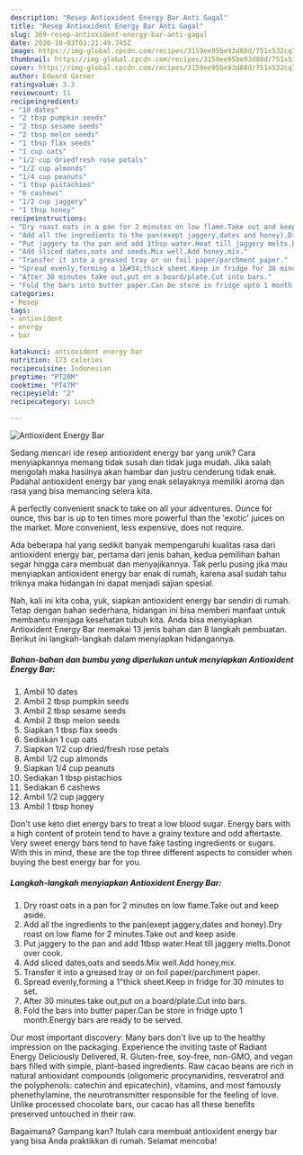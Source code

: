```yaml
---
description: "Resep Antioxident Energy Bar Anti Gagal"
title: "Resep Antioxident Energy Bar Anti Gagal"
slug: 369-resep-antioxident-energy-bar-anti-gagal
date: 2020-10-03T03:21:49.745Z
image: https://img-global.cpcdn.com/recipes/3159ee95be93d88d/751x532cq70/antioxident-energy-bar-recipe-main-photo.jpg
thumbnail: https://img-global.cpcdn.com/recipes/3159ee95be93d88d/751x532cq70/antioxident-energy-bar-recipe-main-photo.jpg
cover: https://img-global.cpcdn.com/recipes/3159ee95be93d88d/751x532cq70/antioxident-energy-bar-recipe-main-photo.jpg
author: Edward Garner
ratingvalue: 3.3
reviewcount: 11
recipeingredient:
- "10 dates"
- "2 tbsp pumpkin seeds"
- "2 tbsp sesame seeds"
- "2 tbsp melon seeds"
- "1 tbsp flax seeds"
- "1 cup oats"
- "1/2 cup driedfresh rose petals"
- "1/2 cup almonds"
- "1/4 cup peanuts"
- "1 tbsp pistachios"
- "6 cashews"
- "1/2 cup jaggery"
- "1 tbsp honey"
recipeinstructions:
- "Dry roast oats in a pan for 2 minutes on low flame.Take out and keep aside."
- "Add all the ingredients to the pan(exept jaggery,dates and honey).Dry roast on low flame for 2 minutes.Take out and keep aside."
- "Put jaggery to the pan and add 1tbsp water.Heat till jaggery melts.Donot over cook."
- "Add sliced dates,oats and seeds.Mix well.Add honey,mix."
- "Transfer it into a greased tray or on foil paper/parchment paper."
- "Spread evenly,forming a 1&#34;thick sheet.Keep in fridge for 30 minutes to set."
- "After 30 minutes take out,put on a board/plate.Cut into bars."
- "Fold the bars into butter paper.Can be store in fridge upto 1 month.Energy bars are ready to be served."
categories:
- Resep
tags:
- antioxident
- energy
- bar

katakunci: antioxident energy bar 
nutrition: 173 calories
recipecuisine: Indonesian
preptime: "PT20M"
cooktime: "PT47M"
recipeyield: "2"
recipecategory: Lunch

---
```



![Antioxident Energy Bar](https://img-global.cpcdn.com/recipes/3159ee95be93d88d/751x532cq70/antioxident-energy-bar-recipe-main-photo.jpg)

Sedang mencari ide resep antioxident energy bar yang unik? Cara menyiapkannya memang tidak susah dan tidak juga mudah. Jika salah mengolah maka hasilnya akan hambar dan justru cenderung tidak enak. Padahal antioxident energy bar yang enak selayaknya memiliki aroma dan rasa yang bisa memancing selera kita.

A perfectly convenient snack to take on all your adventures. Ounce for ounce, this bar is up to ten times more powerful than the &#39;exotic&#39; juices on the market. More convenient, less expensive, does not require.

Ada beberapa hal yang sedikit banyak mempengaruhi kualitas rasa dari antioxident energy bar, pertama dari jenis bahan, kedua pemilihan bahan segar hingga cara membuat dan menyajikannya. Tak perlu pusing jika mau menyiapkan antioxident energy bar enak di rumah, karena asal sudah tahu triknya maka hidangan ini dapat menjadi sajian spesial.


Nah, kali ini kita coba, yuk, siapkan antioxident energy bar sendiri di rumah. Tetap dengan bahan sederhana, hidangan ini bisa memberi manfaat untuk membantu menjaga kesehatan tubuh kita. Anda bisa menyiapkan Antioxident Energy Bar memakai 13 jenis bahan dan 8 langkah pembuatan. Berikut ini langkah-langkah dalam menyiapkan hidangannya.

<!--inarticleads1-->

##### Bahan-bahan dan bumbu yang diperlukan untuk menyiapkan Antioxident Energy Bar:

1. Ambil 10 dates
1. Ambil 2 tbsp pumpkin seeds
1. Ambil 2 tbsp sesame seeds
1. Ambil 2 tbsp melon seeds
1. Siapkan 1 tbsp flax seeds
1. Sediakan 1 cup oats
1. Siapkan 1/2 cup dried/fresh rose petals
1. Ambil 1/2 cup almonds
1. Siapkan 1/4 cup peanuts
1. Sediakan 1 tbsp pistachios
1. Sediakan 6 cashews
1. Ambil 1/2 cup jaggery
1. Ambil 1 tbsp honey


Don&#39;t use keto diet energy bars to treat a low blood sugar. Energy bars with a high content of protein tend to have a grainy texture and odd aftertaste. Very sweet energy bars tend to have fake tasting ingredients or sugars. With this in mind, these are the top three different aspects to consider when buying the best energy bar for you. 

<!--inarticleads2-->

##### Langkah-langkah menyiapkan Antioxident Energy Bar:

1. Dry roast oats in a pan for 2 minutes on low flame.Take out and keep aside.
1. Add all the ingredients to the pan(exept jaggery,dates and honey).Dry roast on low flame for 2 minutes.Take out and keep aside.
1. Put jaggery to the pan and add 1tbsp water.Heat till jaggery melts.Donot over cook.
1. Add sliced dates,oats and seeds.Mix well.Add honey,mix.
1. Transfer it into a greased tray or on foil paper/parchment paper.
1. Spread evenly,forming a 1&#34;thick sheet.Keep in fridge for 30 minutes to set.
1. After 30 minutes take out,put on a board/plate.Cut into bars.
1. Fold the bars into butter paper.Can be store in fridge upto 1 month.Energy bars are ready to be served.


Our most important discovery: Many bars don&#39;t live up to the healthy impression on the packaging. Experience the inviting taste of Radiant Energy Deliciously Delivered, R. Gluten-free, soy-free, non-GMO, and vegan bars filled with simple, plant-based ingredients. Raw cacao beans are rich in natural antioxidant compounds (oligomeric procynanidins, resveratrol and the polyphenols: catechin and epicatechin), vitamins, and most famously phenethylamine, the neurotransmitter responsible for the feeling of love. Unlike processed chocolate bars, our cacao has all these benefits preserved untouched in their raw. 

Bagaimana? Gampang kan? Itulah cara membuat antioxident energy bar yang bisa Anda praktikkan di rumah. Selamat mencoba!
